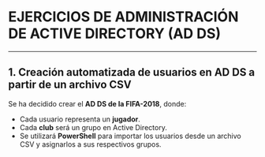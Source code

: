 # EJERCICIOS DE ADMINISTRACIÓN DE ACTIVE DIRECTORY (AD DS)  
---

## 1. Creación automatizada de usuarios en AD DS a partir de un archivo CSV  
Se ha decidido crear el **AD DS de la FIFA-2018**, donde:  
- Cada usuario representa un **jugador**.  
- Cada **club** será un grupo en Active Directory.  
- Se utilizará **PowerShell** para importar los usuarios desde un archivo CSV y asignarlos a sus respectivos grupos.  
